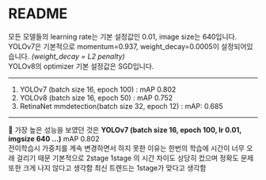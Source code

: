 # README
모든 모델들의 learning rate는 기본 설정값인 0.01, image size는 640입니다.  
YOLOv7은 기본적으로 momentum=0.937, weight_decay=0.0005이 설정되어있습니다. *(weight_decay = L2 penalty)*  
YOLOv8의 optimizer 기본 설정값은 SGD입니다.


<hr/>

1. YOLOv7 (batch size 16, epoch 100) : mAP 0.802
2. YOLOv8 (batch size 16, epoch 50) : mAP 0.752
3. RetinaNet mmdetection(batch size 32, epoch 12) : mAP: 0.685

<hr/>

🎯 가장 높은 성능을 보였던 것은 **YOLOv7 (batch size 16, epoch 100, lr 0.01, imgsize 640 ...)** mAP 0.802  
전이학습시 가중치를 계속 변경하면서 하지 못한 이유는 한번의 학습에 시간이 너무 오래 걸리기 때문
기본적으로 2stage 1stage 의 시간 차이도 상당히 컸으며 정확도 문제 또한 크게 나지 않다고 생각함
최신 트렌드는 1stage가 맞다고 생각함 
